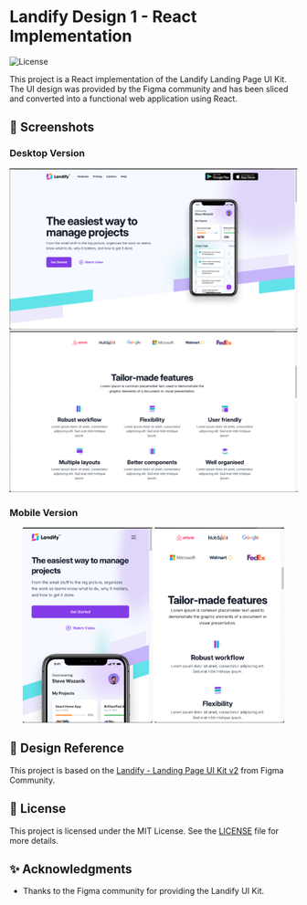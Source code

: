 # Landify Design 1 - React Implementation

![License](https://img.shields.io/badge/license-MIT-green)

This project is a React implementation of the Landify Landing Page UI Kit. The UI design was provided by the Figma community and has been sliced and converted into a functional web application using React.

## 📸 Screenshots

### Desktop Version

![Desktop Screenshot 1](./screenshots/dekstop-1.png)
![Desktop Screenshot 2](./screenshots/dekstop-2.png)

### Mobile Version

<p align="center">
  <img src="./screenshots/mobile-1.png" alt="Mobile Screenshot 1" width="45%" />
  <img src="./screenshots/mobile-2.png" alt="Mobile Screenshot 2" width="45%" />
</p>

## 🎨 Design Reference

This project is based on the [Landify - Landing Page UI Kit v2](<https://www.figma.com/design/088L8rIAnc29ArpVGDNG5y/Landify---Landing-Page-UI-Kit-v2-(Community)?node-id=1973-6598&t=KM6f0RjBK3Yq0WT8-0>) from Figma Community.

## 📄 License

This project is licensed under the MIT License. See the [LICENSE](LICENSE) file for more details.

## ✨ Acknowledgments

- Thanks to the Figma community for providing the Landify UI Kit.

